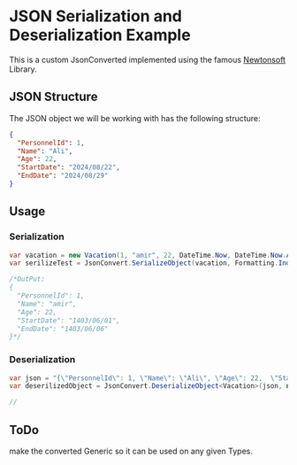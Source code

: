 
# JSON Serialization and Deserialization Example

This is a custom JsonConverted implemented using the famous [Newtonsoft](https://www.newtonsoft.com/json) Library.

## JSON Structure

The JSON object we will be working with has the following structure:

```json
{
  "PersonnelId": 1,
  "Name": "Ali",
  "Age": 22,
  "StartDate": "2024/08/22",
  "EndDate": "2024/08/29"
}
```


## Usage

### Serialization
```C#
var vacation = new Vacation(1, "amir", 22, DateTime.Now, DateTime.Now.AddDays(+5));
var serilizeTest = JsonConvert.SerializeObject(vacation, Formatting.Indented, new PersianDateConverter());

/*OutPut:
{
  "PersonnelId": 1,
  "Name": "amir",
  "Age": 22,
  "StartDate": "1403/06/01",
  "EndDate": "1403/06/06"
}*/
```


### Deserialization
```C#
var json = "{\"PersonnelId\": 1, \"Name\": \"Ali\", \"Age\": 22,  \"StartDate\": \"2024/08/22\", \"EndDate\": \"2024/08/29\"}";
var deserilizedObject = JsonConvert.DeserializeObject<Vacation>(json, new PersianDateConverter());

//
```


## ToDo
make the converted Generic so it can be used on any given Types.
